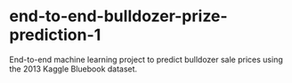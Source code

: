 # end-to-end-bulldozer-prize-prediction-1
End-to-end machine learning project to predict bulldozer sale prices using the 2013 Kaggle Bluebook dataset.
